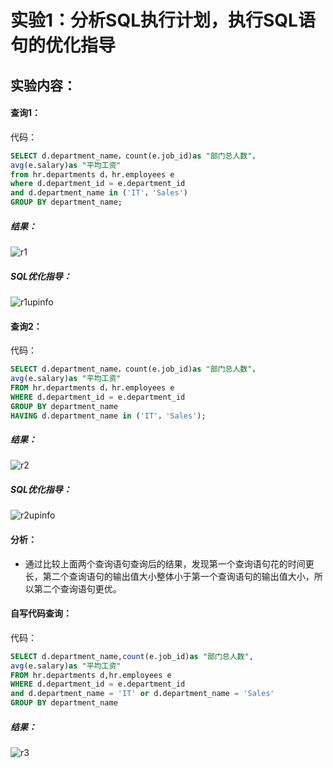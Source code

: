 # 实验1：分析SQL执行计划，执行SQL语句的优化指导
## 实验内容：
#### 查询1：
代码：
```sql
SELECT d.department_name，count(e.job_id)as "部门总人数"，
avg(e.salary)as "平均工资"
from hr.departments d，hr.employees e
where d.department_id = e.department_id
and d.department_name in ('IT'，'Sales')
GROUP BY department_name;
```
##### 结果：
![r1](https://github.com/wxbox/Oracle/blob/master/test1/practice1-1.png)
##### SQL优化指导：


![r1upinfo](https://github.com/wxbox/Oracle/blob/master/test1/practice-1-3.png)
#### 查询2：
代码：
```sql
SELECT d.department_name，count(e.job_id)as "部门总人数"，
avg(e.salary)as "平均工资"
FROM hr.departments d，hr.employees e
WHERE d.department_id = e.department_id
GROUP BY department_name
HAVING d.department_name in ('IT'，'Sales');
```
##### 结果：
![r2](https://github.com/wxbox/Oracle/blob/master/test1/practice-2-1.png)
##### SQL优化指导：


![r2upinfo](https://github.com/wxbox/Oracle/blob/master/test1/practice-2-3.png)
#### 分析：
* 通过比较上面两个查询语句查询后的结果，发现第一个查询语句花的时间更长，第二个查询语句的输出值大小整体小于第一个查询语句的输出值大小，所以第二个查询语句更优。

#### 自写代码查询：
代码：
```SQL
SELECT d.department_name,count(e.job_id)as "部门总人数",
avg(e.salary)as "平均工资"
FROM hr.departments d,hr.employees e
WHERE d.department_id = e.department_id
and d.department_name = 'IT' or d.department_name = 'Sales'
GROUP BY department_name
```
##### 结果：
![r3](https://github.com/wxbox/Oracle/blob/master/test1/practice-3-2.png)


